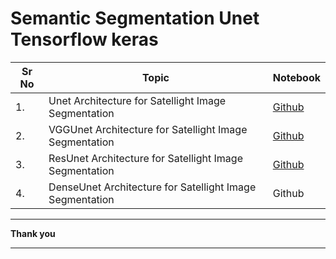 # Semantic Segmentation Unet Tensorflow keras
| Sr No | Topic                                                    | Notebook                                                     |
| ----- | -------------------------------------------------------- | ------------------------------------------------------------ |
| 1.    | Unet Architecture for Satellight Image Segmentation      | [Github](https://nbviewer.jupyter.org/github/ashishpatel26/Semantic-Segmentation-Unet-Tensorflow-keras/blob/main/Notebooks/Unet.ipynb) |
| 2.    | VGGUnet Architecture for Satellight Image Segmentation   | [Github](https://nbviewer.jupyter.org/github/ashishpatel26/Semantic-Segmentation-Unet-Tensorflow-keras/blob/main/Notebooks/VggUnet.ipynb) |
| 3.    | ResUnet Architecture for Satellight Image Segmentation   | [Github](https://nbviewer.jupyter.org/github/ashishpatel26/Semantic-Segmentation-Unet-Tensorflow-keras/blob/main/Notebooks/Resunet.ipynb) |
| 4.    | DenseUnet Architecture for Satellight Image Segmentation | Github                                                       |

---

**Thank you**

---

